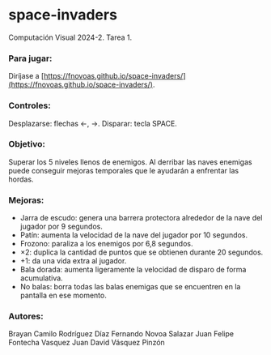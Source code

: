 # space-invaders
Computación Visual 2024-2. Tarea 1.

### Para jugar:
Diríjase a [https://fnovoas.github.io/space-invaders/](https://fnovoas.github.io/space-invaders/).

### Controles:
Desplazarse: flechas ←, →.
Disparar: tecla SPACE.

### Objetivo:
Superar los 5 niveles llenos de enemigos. Al derribar las naves enemigas puede conseguir mejoras temporales que le ayudarán a enfrentar las hordas.

### Mejoras:
- Jarra de escudo: genera una barrera protectora alrededor de la nave del jugador por 9 segundos.
- Patín: aumenta la velocidad de la nave del jugador por 10 segundos.
- Frozono: paraliza a los enemigos por 6,8 segundos.
- ×2: duplica la cantidad de puntos que se obtienen durante 20 segundos.
- +1: da una vida extra al jugador.
- Bala dorada: aumenta ligeramente la velocidad de disparo de forma acumulativa.
- No balas: borra todas las balas enemigas que se encuentren en la pantalla en ese momento.

### Autores:
Brayan Camilo Rodríguez Díaz
Fernando Novoa Salazar
Juan Felipe Fontecha Vasquez
Juan David Vásquez Pinzón

